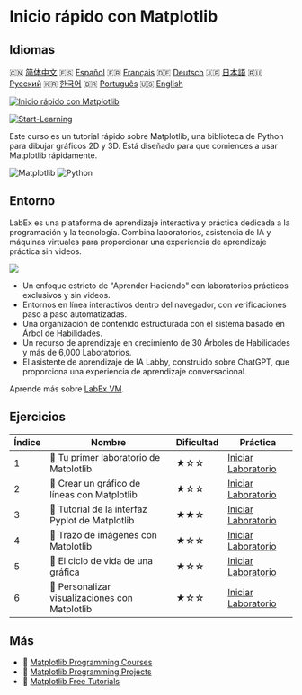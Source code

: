 # Inicio rápido con Matplotlib

## Idiomas

🇨🇳 [简体中文](README_zh.md) 🇪🇸 [Español](README_es.md) 🇫🇷 [Français](README_fr.md) 🇩🇪 [Deutsch](README_de.md) 🇯🇵 [日本語](README_ja.md) 🇷🇺 [Русский](README_ru.md) 🇰🇷 [한국어](README_ko.md) 🇧🇷 [Português](README_pt.md) 🇺🇸 [English](README.md) 

[![Inicio rápido con Matplotlib](https://cover-creator.labex.io/quick-start-with-matplotlib.png?lang=es)](https://labex.io/es/courses/quick-start-with-matplotlib)

[![Start-Learning](https://img.shields.io/badge/Start-Learning-whitesmoke?style=for-the-badge)](https://labex.io/es/courses/quick-start-with-matplotlib)

Este curso es un tutorial rápido sobre Matplotlib, una biblioteca de Python para dibujar gráficos 2D y 3D. Está diseñado para que comiences a usar Matplotlib rápidamente.

![Matplotlib](https://img.shields.io/badge/Matplotlib-whitesmoke?style=for-the-badge&logo=matplotlib)
![Python](https://img.shields.io/badge/Python-whitesmoke?style=for-the-badge&logo=python)


## Entorno

LabEx es una plataforma de aprendizaje interactiva y práctica dedicada a la programación y la tecnología. Combina laboratorios, asistencia de IA y máquinas virtuales para proporcionar una experiencia de aprendizaje práctica sin videos.

![](https://tutorial-screenshot.getvm.io/images/vm-1725247253.png)

- Un enfoque estricto de "Aprender Haciendo" con laboratorios prácticos exclusivos y sin videos.
- Entornos en línea interactivos dentro del navegador, con verificaciones paso a paso automatizadas.
- Una organización de contenido estructurada con el sistema basado en Árbol de Habilidades.
- Un recurso de aprendizaje en crecimiento de 30 Árboles de Habilidades y más de 6,000 Laboratorios.
- El asistente de aprendizaje de IA Labby, construido sobre ChatGPT, que proporciona una experiencia de aprendizaje conversacional.

Aprende más sobre [LabEx VM](https://support.labex.io/using-labex/virtual-machine).

## Ejercicios

|   Índice | Nombre                                          | Dificultad   | Práctica                                                                                                                               |
|----------|-------------------------------------------------|--------------|----------------------------------------------------------------------------------------------------------------------------------------|
|        1 | 📖 Tu primer laboratorio de Matplotlib          | ★☆☆          | <a target='_blank' href='https://labex.io/es/tutorials/python-your-first-matplotlib-lab-92737'>Iniciar Laboratorio</a>                 |
|        2 | 📖 Crear un gráfico de líneas con Matplotlib    | ★☆☆          | <a target='_blank' href='https://labex.io/es/tutorials/python-create-a-line-plot-with-matplotlib-71147'>Iniciar Laboratorio</a>        |
|        3 | 📖 Tutorial de la interfaz Pyplot de Matplotlib | ★★☆          | <a target='_blank' href='https://labex.io/es/tutorials/matplotlib-matplotlib-pyplot-interface-tutorial-71148'>Iniciar Laboratorio</a>  |
|        4 | 📖 Trazo de imágenes con Matplotlib             | ★☆☆          | <a target='_blank' href='https://labex.io/es/tutorials/matplotlib-image-plotting-with-matplotlib-71149'>Iniciar Laboratorio</a>        |
|        5 | 📖 El ciclo de vida de una gráfica              | ★☆☆          | <a target='_blank' href='https://labex.io/es/tutorials/python-the-lifecycle-of-a-plot-71150'>Iniciar Laboratorio</a>                   |
|        6 | 📖 Personalizar visualizaciones con Matplotlib  | ★☆☆          | <a target='_blank' href='https://labex.io/es/tutorials/matplotlib-customizing-matplotlib-visualizations-71151'>Iniciar Laboratorio</a> |

## Más

- 🔗 [Matplotlib Programming Courses](https://github.com/labex-labs/awesome-programming-courses)
- 🔗 [Matplotlib Programming Projects](https://github.com/labex-labs/awesome-programming-projects)
- 🔗 [Matplotlib Free Tutorials](https://github.com/labex-labs/matplotlib-free-tutorials)


